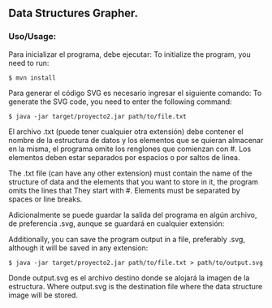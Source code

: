 Data Structures Grapher. 
-----------------------------------

### Uso/Usage:

Para inicializar el programa, debe ejecutar:
To initialize the program, you need to run:

```
$ mvn install
```

Para generar el código SVG es necesario ingresar el siguiente comando:
To generate the SVG code, you need to enter the following command:

```
$ java -jar target/proyecto2.jar path/to/file.txt 
```

El archivo .txt (puede tener cualquier otra extensión) debe contener el nombre de la estructura 
de datos y los elementos que se quieran almacenar en la misma, el programa omite los renglones que 
comienzan con #. Los elementos deben estar separados por espacios o por saltos de linea.

The .txt file (can have any other extension) must contain the name of the structure 
of data and the elements that you want to store in it, the program omits the lines that 
They start with #. Elements must be separated by spaces or line breaks.

Adicionalmente se puede guardar la salida del programa en algún archivo, de preferencia
.svg, aunque se guardará en cualquier extensión:

Additionally, you can save the program output in a file, preferably
.svg, although it will be saved in any extension:

```
$ java -jar target/proyecto2.jar path/to/file.txt > path/to/output.svg
```

Donde output.svg es el archivo destino donde se alojará la imagen de la estructura.
Where output.svg is the destination file where the data structure image will be stored.

